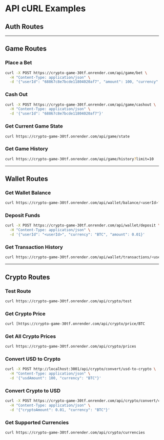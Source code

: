 # API cURL Examples

## Auth Routes

<!-- ### Register User
```bash
curl -X POST https://crypto-game-30tf.onrender.com/api/auth/register \
  -H "Content-Type: application/json" \
  -d '{"username": "testuser"}'
```

### Get User Profile
```bash
curl https://crypto-game-30tf.onrender.com/api/auth/profile/68867c8e7bcde11804020af7
``` -->

---

## Game Routes

### Place a Bet
```bash
curl -X POST https://crypto-game-30tf.onrender.com/api/game/bet \
  -H "Content-Type: application/json" \
  -d '{"userId": "68867c8e7bcde11804020af7", "amount": 100, "currency": "BTC"}'
```

### Cash Out
```bash
curl -X POST https://crypto-game-30tf.onrender.com/api/game/cashout \
  -H "Content-Type: application/json" \
  -d '{"userId": "68867c8e7bcde11804020af7"}'
```

### Get Current Game State
```bash
curl https://crypto-game-30tf.onrender.com/api/game/state
```

### Get Game History
```bash
curl https://crypto-game-30tf.onrender.com/api/game/history?limit=10
```

---

## Wallet Routes

### Get Wallet Balance
```bash
curl https://crypto-game-30tf.onrender.com/api/wallet/balance/<userId>?currency=BTC
```

### Deposit Funds
```bash
curl -X POST https://crypto-game-30tf.onrender.com/api/wallet/deposit \
  -H "Content-Type: application/json" \
  -d '{"userId": "<userId>", "currency": "BTC", "amount": 0.01}'
```

### Get Transaction History
```bash
curl https://crypto-game-30tf.onrender.com/api/wallet/transactions/<userId>?limit=20&type=deposit
```

---

## Crypto Routes

### Test Route
```bash
curl https://crypto-game-30tf.onrender.com/api/crypto/test
```

### Get Crypto Price
```bash
curl [https://crypto-game-30tf.onrender.com/api/crypto/price/BTC
```

### Get All Crypto Prices
```bash
curl https://crypto-game-30tf.onrender.com/api/crypto/prices
```

### Convert USD to Crypto
```bash
curl -X POST http://localhost:3001/api/crypto/convert/usd-to-crypto \
  -H "Content-Type: application/json" \
  -d '{"usdAmount": 100, "currency": "BTC"}'
```

### Convert Crypto to USD
```bash
curl -X POST https://crypto-game-30tf.onrender.com/api/crypto/convert/crypto-to-usd \
  -H "Content-Type: application/json" \
  -d '{"cryptoAmount": 0.01, "currency": "BTC"}'
```

### Get Supported Currencies
```bash
curl https://crypto-game-30tf.onrender.com/api/crypto/currencies
``` 

